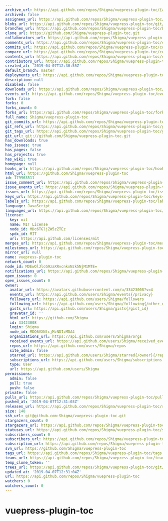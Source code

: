 ```yaml
---
archive_url: https://api.github.com/repos/Shigma/vuepress-plugin-toc/{archive_format}{/ref}
archived: false
assignees_url: https://api.github.com/repos/Shigma/vuepress-plugin-toc/assignees{/user}
blobs_url: https://api.github.com/repos/Shigma/vuepress-plugin-toc/git/blobs{/sha}
branches_url: https://api.github.com/repos/Shigma/vuepress-plugin-toc/branches{/branch}
clone_url: https://github.com/Shigma/vuepress-plugin-toc.git
collaborators_url: https://api.github.com/repos/Shigma/vuepress-plugin-toc/collaborators{/collaborator}
comments_url: https://api.github.com/repos/Shigma/vuepress-plugin-toc/comments{/number}
commits_url: https://api.github.com/repos/Shigma/vuepress-plugin-toc/commits{/sha}
compare_url: https://api.github.com/repos/Shigma/vuepress-plugin-toc/compare/{base}...{head}
contents_url: https://api.github.com/repos/Shigma/vuepress-plugin-toc/contents/{+path}
contributors_url: https://api.github.com/repos/Shigma/vuepress-plugin-toc/contributors
created_at: '2019-04-07T12:30:55Z'
default_branch: master
deployments_url: https://api.github.com/repos/Shigma/vuepress-plugin-toc/deployments
description: null
disabled: false
downloads_url: https://api.github.com/repos/Shigma/vuepress-plugin-toc/downloads
events_url: https://api.github.com/repos/Shigma/vuepress-plugin-toc/events
fork: false
forks: 0
forks_count: 0
forks_url: https://api.github.com/repos/Shigma/vuepress-plugin-toc/forks
full_name: Shigma/vuepress-plugin-toc
git_commits_url: https://api.github.com/repos/Shigma/vuepress-plugin-toc/git/commits{/sha}
git_refs_url: https://api.github.com/repos/Shigma/vuepress-plugin-toc/git/refs{/sha}
git_tags_url: https://api.github.com/repos/Shigma/vuepress-plugin-toc/git/tags{/sha}
git_url: git://github.com/Shigma/vuepress-plugin-toc.git
has_downloads: true
has_issues: true
has_pages: false
has_projects: true
has_wiki: true
homepage: null
hooks_url: https://api.github.com/repos/Shigma/vuepress-plugin-toc/hooks
html_url: https://github.com/Shigma/vuepress-plugin-toc
id: 179963511
issue_comment_url: https://api.github.com/repos/Shigma/vuepress-plugin-toc/issues/comments{/number}
issue_events_url: https://api.github.com/repos/Shigma/vuepress-plugin-toc/issues/events{/number}
issues_url: https://api.github.com/repos/Shigma/vuepress-plugin-toc/issues{/number}
keys_url: https://api.github.com/repos/Shigma/vuepress-plugin-toc/keys{/key_id}
labels_url: https://api.github.com/repos/Shigma/vuepress-plugin-toc/labels{/name}
language: JavaScript
languages_url: https://api.github.com/repos/Shigma/vuepress-plugin-toc/languages
license:
  key: mit
  name: MIT License
  node_id: MDc6TGljZW5zZTEz
  spdx_id: MIT
  url: https://api.github.com/licenses/mit
merges_url: https://api.github.com/repos/Shigma/vuepress-plugin-toc/merges
milestones_url: https://api.github.com/repos/Shigma/vuepress-plugin-toc/milestones{/number}
mirror_url: null
name: vuepress-plugin-toc
network_count: 0
node_id: MDEwOlJlcG9zaXRvcnkxNzk5NjM1MTE=
notifications_url: https://api.github.com/repos/Shigma/vuepress-plugin-toc/notifications{?since,all,participating}
open_issues: 0
open_issues_count: 0
owner:
  avatar_url: https://avatars.githubusercontent.com/u/33423008?v=4
  events_url: https://api.github.com/users/Shigma/events{/privacy}
  followers_url: https://api.github.com/users/Shigma/followers
  following_url: https://api.github.com/users/Shigma/following{/other_user}
  gists_url: https://api.github.com/users/Shigma/gists{/gist_id}
  gravatar_id: ''
  html_url: https://github.com/Shigma
  id: 33423008
  login: Shigma
  node_id: MDQ6VXNlcjMzNDIzMDA4
  organizations_url: https://api.github.com/users/Shigma/orgs
  received_events_url: https://api.github.com/users/Shigma/received_events
  repos_url: https://api.github.com/users/Shigma/repos
  site_admin: false
  starred_url: https://api.github.com/users/Shigma/starred{/owner}{/repo}
  subscriptions_url: https://api.github.com/users/Shigma/subscriptions
  type: User
  url: https://api.github.com/users/Shigma
permissions:
  admin: false
  pull: true
  push: false
private: false
pulls_url: https://api.github.com/repos/Shigma/vuepress-plugin-toc/pulls{/number}
pushed_at: '2019-04-07T12:31:03Z'
releases_url: https://api.github.com/repos/Shigma/vuepress-plugin-toc/releases{/id}
size: 148
ssh_url: git@github.com:Shigma/vuepress-plugin-toc.git
stargazers_count: 0
stargazers_url: https://api.github.com/repos/Shigma/vuepress-plugin-toc/stargazers
statuses_url: https://api.github.com/repos/Shigma/vuepress-plugin-toc/statuses/{sha}
subscribers_count: 0
subscribers_url: https://api.github.com/repos/Shigma/vuepress-plugin-toc/subscribers
subscription_url: https://api.github.com/repos/Shigma/vuepress-plugin-toc/subscription
svn_url: https://github.com/Shigma/vuepress-plugin-toc
tags_url: https://api.github.com/repos/Shigma/vuepress-plugin-toc/tags
teams_url: https://api.github.com/repos/Shigma/vuepress-plugin-toc/teams
temp_clone_token: ''
trees_url: https://api.github.com/repos/Shigma/vuepress-plugin-toc/git/trees{/sha}
updated_at: '2019-04-07T12:31:04Z'
url: https://api.github.com/repos/Shigma/vuepress-plugin-toc
watchers: 0
watchers_count: 0
---
```


# vuepress-plugin-toc
